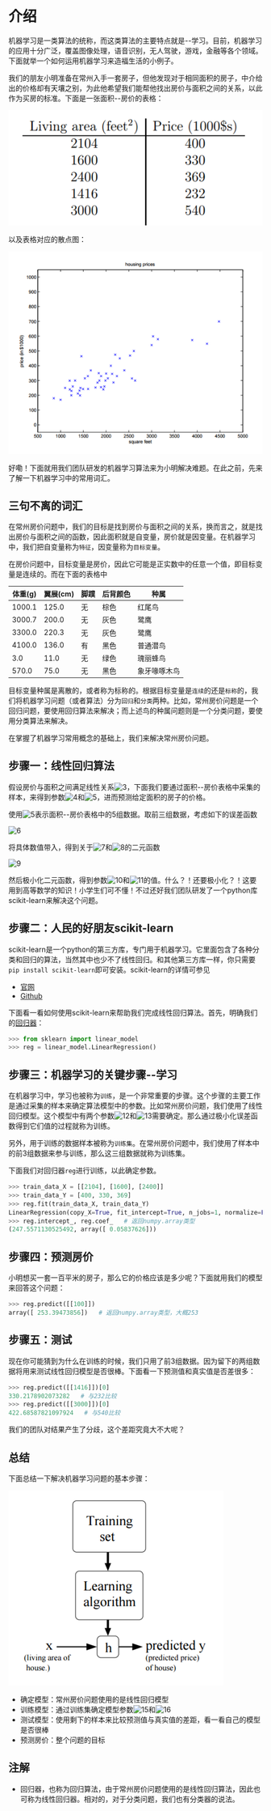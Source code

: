 # 介绍

机器学习是一类算法的统称，而这类算法的主要特点就是--学习。目前，机器学习的应用十分广泛，覆盖图像处理，语音识别，无人驾驶，游戏，金融等各个领域。下面就举一个如何运用机器学习来造福生活的小例子。

我们的朋友小明准备在常州入手一套房子，但他发现对于相同面积的房子，中介给出的价格却有天壤之别，为此他希望我们能帮他找出房价与面积之间的关系，以此作为买房的标准。下面是一张面积--房价的表格：

![1](https://github.com/im-iron-man/data-analysis/blob/master/%E6%9C%BA%E5%99%A8%E5%AD%A6%E4%B9%A0/1/image/1.png)

以及表格对应的散点图：

![2](https://github.com/im-iron-man/data-analysis/blob/master/%E6%9C%BA%E5%99%A8%E5%AD%A6%E4%B9%A0/1/image/2.png)

好嘞！下面就用我们团队研发的机器学习算法来为小明解决难题。在此之前，先来了解一下机器学习中的常用词汇。

## 三句不离的词汇

在常州房价问题中，我们的目标是找到房价与面积之间的关系，换而言之，就是找出房价与面积之间的函数，因此面积就是自变量，房价就是因变量。在机器学习中，我们把自变量称为`特征`，因变量称为`目标变量`。

在房价问题中，目标变量是房价，因此它可能是正实数中的任意一个值，即目标变量是连续的。而在下面的表格中

|体重(g)|翼展(cm)|脚蹼|后背颜色|种属        |
|-------|--------|----|--------|------------|
|1000.1 |125.0   |无  |棕色    |红尾鸟      |
|3000.7 |200.0   |无  |灰色    |鹭鹰        |
|3300.0 |220.3   |无  |灰色    |鹭鹰        |
|4100.0 |136.0   |有  |黑色    |普通潜鸟    |
|3.0    |11.0    |无  |绿色    |瑰丽蜂鸟    |
|570.0  |75.0    |无  |黑色    |象牙喙啄木鸟|

目标变量种属是离散的，或者称为标称的。根据目标变量是`连续`的还是`标称`的，我们将机器学习问题（或者算法）分为`回归`和`分类`两种。比如，常州房价问题是一个回归问题，要使用回归算法来解决；而上述鸟的种属问题则是一个分类问题，要使用分类算法来解决。

在掌握了机器学习常用概念的基础上，我们来解决常州房价问题。

## 步骤一：线性回归算法

假设房价与面积之间满足线性关系![3](http://chart.googleapis.com/chart?cht=tx&chl=f(x)%3D%5Ctheta_0%2B%5Ctheta_1x)，下面我们要通过面积--房价表格中采集的样本，来得到参数![4](http://chart.googleapis.com/chart?cht=tx&chl=%5Ctheta_0)和![5](http://chart.googleapis.com/chart?cht=tx&chl=%5Ctheta_1)，进而预测给定面积的房子的价格。

使用![5](http://chart.googleapis.com/chart?cht=tx&chl=(x%5E%7B(i)%7D%2Cy%5E%7B(i)%7D)_%7B1%5Cleq%20i%5Cleq5%7D)表示面积--房价表格中的5组数据。取前三组数据，考虑如下的误差函数

![6](http://chart.googleapis.com/chart?cht=tx&chl=h(%5Ctheta_0%2C%5Ctheta_1)%3D(f(x%5E%7B(1)%7D)-y%5E%7B(1)%7D)%5E2%2B(f(x%5E%7B(2)%7D)-y%5E%7B(2)%7D)%5E2%2B(f(x%5E%7B(3)%7D)-y%5E%7B(3)%7D)%5E2)

将具体数值带入，得到关于![7](http://chart.googleapis.com/chart?cht=tx&chl=%5Ctheta_0)和![8](http://chart.googleapis.com/chart?cht=tx&chl=%5Ctheta_1)的二元函数

![9](http://chart.googleapis.com/chart?cht=tx&chl=h(%5Ctheta_0%2C%5Ctheta_1)%3D(%5Ctheta_0%2B2014%5Ctheta_1-400)%5E2%2B(%5Ctheta_0%2B1600%5Ctheta_1-330)%5E2%2B(%5Ctheta_0%2B2400%5Ctheta_1-369)%5E2)

然后极小化二元函数，得到参数![10](http://chart.googleapis.com/chart?cht=tx&chl=%5Ctheta_0)和![11](http://chart.googleapis.com/chart?cht=tx&chl=%5Ctheta_1)的值。什么？！还要极小化？！这要用到高等数学的知识！小学生们可不懂！不过还好我们团队研发了一个python库scikit-learn来解决这个问题。

## 步骤二：人民的好朋友scikit-learn

scikit-learn是一个python的第三方库，专门用于机器学习。它里面包含了各种分类和回归的算法，当然其中也少不了线性回归。和其他第三方库一样，你只需要`pip install scikit-learn`即可安装。scikit-learn的详情可参见

- [官网](http://scikit-learn.org/stable)
- [Github](https://github.com/scikit-learn/scikit-learn)

下面看一看如何使用scikit-learn来帮助我们完成线性回归算法。首先，明确我们的[回归器](https://github.com/im-iron-man/data-analysis/blob/master/%E6%9C%BA%E5%99%A8%E5%AD%A6%E4%B9%A0/1/1.md#注)：

```python
>>> from sklearn import linear_model
>>> reg = linear_model.LinearRegression()
```

## 步骤三：机器学习的关键步骤--学习

在机器学习中，学习也被称为`训练`，是一个非常重要的步骤。这个步骤的主要工作是通过采集的样本来确定算法模型中的参数。比如常州房价问题，我们使用了线性回归模型。这个模型中有两个参数![12](http://chart.googleapis.com/chart?cht=tx&chl=%5Ctheta_0)和![13](http://chart.googleapis.com/chart?cht=tx&chl=%5Ctheta_1)需要确定。那么通过极小化误差函数得到它们值的过程就称为训练。

另外，用于训练的数据样本被称为`训练集`。在常州房价问题中，我们使用了样本中的前3组数据来参与训练，那么这三组数据就称为训练集。

下面我们对回归器`reg`进行训练，以此确定参数。

```python
>>> train_data_X = [[2104], [1600], [2400]]
>>> train_data_Y = [400, 330, 369]
>>> reg.fit(train_data_X, train_data_Y)
LinearRegression(copy_X=True, fit_intercept=True, n_jobs=1, normalize=False)
>>> reg.intercept_, reg.coef_   # 返回numpy.array类型
(247.5571130525492, array([ 0.05837626]))
```

## 步骤四：预测房价

小明想买一套一百平米的房子，那么它的价格应该是多少呢？下面就用我们的模型来回答这个问题：

```python
>>> reg.predict([[100]]) 
array([ 253.39473856])   # 返回numpy.array类型，大概253
```

## 步骤五：测试

现在你可能猜到为什么在训练的时候，我们只用了前3组数据。因为留下的两组数据将用来测试线性回归模型是否很棒。下面看一下预测值和真实值是否差很多：

```python
>>> reg.predict([[1416]])[0]
330.2178902073282   # 与232比较
>>> reg.predict([[3000]])[0]
422.68587821097924   # 与540比较
```

我们的团队对结果产生了分歧，这个差距究竟大不大呢？

## 总结

下面总结一下解决机器学习问题的基本步骤：

![14](https://github.com/im-iron-man/data-analysis/blob/master/%E6%9C%BA%E5%99%A8%E5%AD%A6%E4%B9%A0/1/image/3.png)

- 确定模型：常州房价问题使用的是线性回归模型
- 训练模型：通过训练集确定模型参数![15](http://chart.googleapis.com/chart?cht=tx&chl=%5Ctheta_0)和![16](http://chart.googleapis.com/chart?cht=tx&chl=%5Ctheta_1)
- 测试模型：使用剩下的样本来比较预测值与真实值的差距，看一看自己的模型是否很棒
- 预测房价：整个问题的目标

## 注解

- 回归器，也称为回归算法，由于常州房价问题使用的是线性回归算法，因此也可称为线性回归器。相对的，对于分类问题，我们也有分类器的说法。